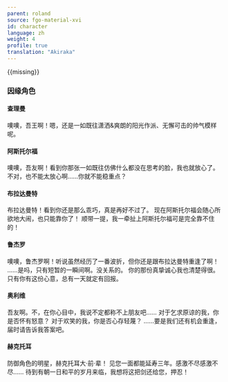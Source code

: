 ```yaml
---
parent: roland
source: fgo-material-xvi
id: character
language: zh
weight: 4
profile: true
translation: "Akiraka"
---
```


{{missing}}

### 因缘角色

#### 查理曼

噢噢，吾王啊！嗯，还是一如既往潇洒&爽朗的阳光作派、无懈可击的帅气模样呢。

#### 阿斯托尔福

噢噢，吾友啊！看到你那张一如既往仿佛什么都没在思考的脸，我也就放心了。
不对，也不能太放心啊……你就不能稳重点？

#### 布拉达曼特

布拉达曼特！看到你还是那么乖巧，真是再好不过了。
现在阿斯托尔福会随心所欲地大闹，也只能靠你了！
顺带一提，我一牵扯上阿斯托尔福可是完全靠不住的！

#### 鲁杰罗

噢噢，鲁杰罗啊！听说虽然经历了一番波折，但你还是跟布拉达曼特重逢了啊！
……是吗，只有短暂的一瞬间啊。没关系的。
你的那份真挚诚心我也清楚得很。
只有你有这份心意，总有一天就定有回报。

#### 奥利维

吾友啊。不，在你心目中，我说不定都称不上朋友吧……
对于乞求原谅的我，你是否怀有怒意？
对于欢笑的我，你是否心存轻蔑？
……要是我们还有机会重逢，届时请告诉我答案吧。

#### 赫克托耳

防御角色的明星，赫克托耳大·前·辈！
见您一面都能延寿三年。感激不尽感激不尽……
待到有朝一日和平的岁月来临，我想将这把剑还给您，押忍！
